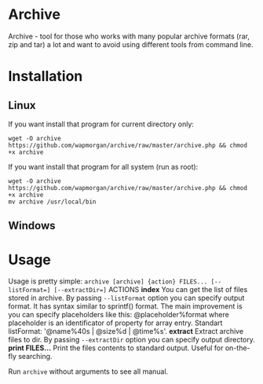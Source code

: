 # Archive
Archive - tool for those who works with many popular archive formats (rar, zip and tar) a lot and want to avoid using different tools from command line.

# Installation
## Linux
If you want install that program for current directory only:
```
wget -O archive https://github.com/wapmorgan/archive/raw/master/archive.php && chmod +x archive
```

If you want install that program for all system (run as root):
```
wget -O archive https://github.com/wapmorgan/archive/raw/master/archive.php && chmod +x archive
mv archive /usr/local/bin
```

## Windows


# Usage
Usage is pretty simple:
    `archive [archive] {action} FILES... [--listFormat=] [--extractDir=]`
ACTIONS
  **index**
   You can get the list of files stored in archive. By passing `--listFormat`
    option you can specify output format. It has syntax similar to sprintf()
    format. The main improvement is you can specify placeholders like this:
    @placeholder%format where placeholder is an identificator of property for
    array entry. Standart listFormat: '@name%40s | @size%d | @time%s'.
  **extract**
   Extract archive files to dir. By passing `--extractDir` option you can
    specify output directory.
  **print FILES...**
   Print the files contents to standard output. Useful for on-the-fly
    searching.

Run `archive` without arguments to see all manual.

